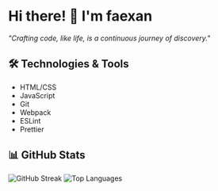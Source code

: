 # Hi there! 👋 I'm faexan
_"Crafting code, like life, is a continuous journey of discovery."_

## 🛠 Technologies & Tools
- HTML/CSS
- JavaScript
- Git
- Webpack
- ESLint
- Prettier

## 📊 GitHub Stats
![GitHub Streak](https://github-readme-streak-stats.herokuapp.com/?user=faexan&theme=dark)
![Top Languages](https://github-readme-stats.vercel.app/api/top-langs/?username=faexan&layout=compact&theme=dark)
